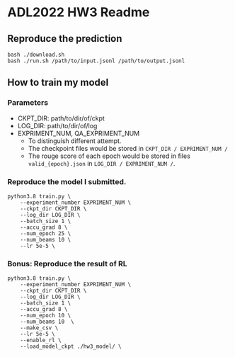 # ADL2022 HW3 Readme

## Reproduce the prediction

```
bash ./download.sh
bash ./run.sh /path/to/input.jsonl /path/to/output.jsonl
```
## How to train my model

### Parameters
- CKPT_DIR: path/to/dir/of/ckpt
- LOG_DIR: path/to/dir/of/log
- EXPRIMENT_NUM, QA_EXPRIMENT_NUM
    - To distinguish different attempt.
    - The checkpoint files would be stored in `CKPT_DIR / EXPRIMENT_NUM /`
    - The rouge score of each epoch would be stored in files `valid_{epoch}.json` in `LOG_DIR / EXPRIMENT_NUM /`.

### Reproduce the model I submitted.
```
python3.8 train.py \
    --experiment_number EXPRIMENT_NUM \
    --ckpt_dir CKPT_DIR \
    --log_dir LOG_DIR \
    --batch_size 1 \
    --accu_grad 8 \
    --num_epoch 25 \
    --num_beams 10 \
    --lr 5e-5 \
```

### Bonus: Reproduce the result of RL
```
python3.8 train.py \
    --experiment_number EXPRIMENT_NUM \
    --ckpt_dir CKPT_DIR \
    --log_dir LOG_DIR \
    --batch_size 1 \
    --accu_grad 8 \
    --num_epoch 10 \
    --num_beams 10  \
    --make_csv \
    --lr 5e-5 \
    --enable_rl \
    --load_model_ckpt ./hw3_model/ \
```
